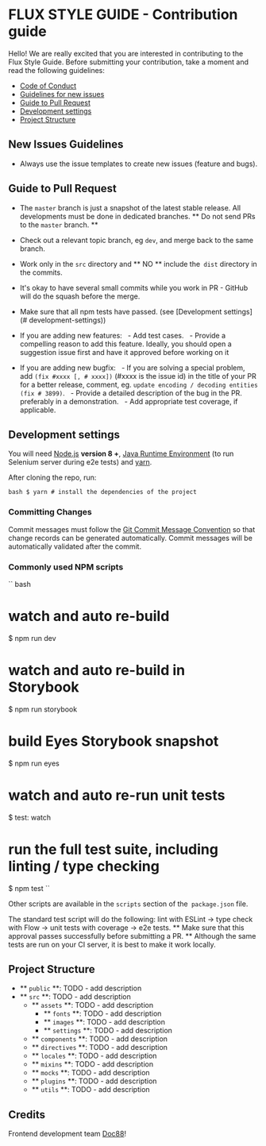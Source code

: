 # FLUX STYLE GUIDE - Contribution guide

Hello! We are really excited that you are interested in contributing to the Flux Style Guide. Before submitting your contribution, take a moment and read the following guidelines:

- [Code of Conduct](https://github.com/vuejs/vue/blob/dev/.github/CODE_OF_CONDUCT.md)
- [Guidelines for new issues](#guidelines-for-new-issues)
- [Guide to Pull Request](#guide-to-pull-request)
- [Development settings](#development-settings)
- [Project Structure](#project-structure)

## New Issues Guidelines

- Always use the issue templates to create new issues (feature and bugs).

## Guide to Pull Request

- The `master` branch is just a snapshot of the latest stable release. All developments must be done in dedicated branches. ** Do not send PRs to the `master` branch. **

- Check out a relevant topic branch, eg `dev`, and merge back to the same branch.

- Work only in the `src` directory and ** NO ** include the` dist` directory in the commits.

- It's okay to have several small commits while you work in PR - GitHub will do the squash before the merge.

- Make sure that all npm tests have passed. (see [Development settings] (# development-settings))

- If you are adding new features:
  - Add test cases.
  - Provide a compelling reason to add this feature. Ideally, you should open a suggestion issue first and have it approved before working on it

- If you are adding new bugfix:
  - If you are solving a special problem, add `(fix #xxxx [, # xxxx])` (#xxxx is the issue id) in the title of your PR for a better release, comment, eg. `update encoding / decoding entities (fix # 3899)`.
  - Provide a detailed description of the bug in the PR. preferably in a demonstration.
  - Add appropriate test coverage, if applicable.


## Development settings

You will need [Node.js](http://nodejs.org) **version 8 +**, [Java Runtime Environment](http://www.oracle.com/technetwork/java/javase/downloads/index.html) (to run Selenium server during e2e tests) and [yarn](https://yarnpkg.com/en/docs/install).

After cloning the repo, run:

`` bash
$ yarn # install the dependencies of the project
``

### Committing Changes

Commit messages must follow the [Git Commit Message Convention](./COMMIT_CONVENTION.md) so that change records can be generated automatically. Commit messages will be automatically validated after the commit.

### Commonly used NPM scripts

`` bash
# watch and auto re-build
$ npm run dev

# watch and auto re-build in Storybook
$ npm run storybook

# build Eyes Storybook snapshot
$ npm run eyes

# watch and auto re-run unit tests
$ test: watch

# run the full test suite, including linting / type checking
$ npm test
``

Other scripts are available in the `scripts` section of the` package.json` file.

The standard test script will do the following: lint with ESLint -> type check with Flow -> unit tests with coverage -> e2e tests. ** Make sure that this approval passes successfully before submitting a PR. ** Although the same tests are run on your CI server, it is best to make it work locally.

## Project Structure

- ** `public` **: TODO - add description
- ** `src` **: TODO - add description
  - ** `assets` **: TODO - add description
    - ** `fonts` **: TODO - add description
    - ** `images` **: TODO - add description
    - ** `settings` **: TODO - add description
  - ** `components` **: TODO - add description
  - ** `directives` **: TODO - add description
  - ** `locales` **: TODO - add description
  - ** `mixins` **: TODO - add description
  - ** `mocks` **: TODO - add description
  - ** `plugins` **: TODO - add description
  - ** `utils` **: TODO - add description

## Credits

Frontend development team [Doc88](https://doc88.com.br)!

